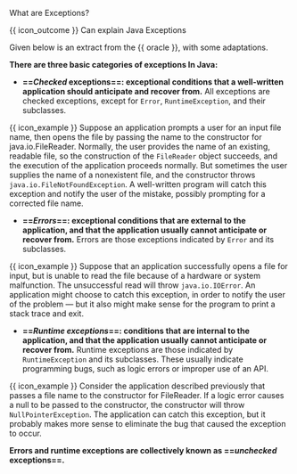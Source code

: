<span id="title">What are Exceptions?</span>

<span id="prereqs"></span>

<span id="outcomes">{{ icon_outcome }} Can explain Java Exceptions</span>

<div id="body">

Given below is an extract from the {{ oracle }}, with some adaptations.

<div class="indented">

**There are three basic categories of exceptions In Java:**

* **==_Checked_ exceptions==: exceptional conditions that a well-written application should anticipate and recover from.** All exceptions are checked exceptions, except for `Error`, `RuntimeException`, and their subclasses.

<div class="indented-level2">
<box>

{{ icon_example }} Suppose an application prompts a user for an input file name, then opens the file by passing the name to the constructor for java.io.FileReader. Normally, the user provides the name of an existing, readable file, so the construction of the `FileReader` object succeeds, and the execution of the application proceeds normally. But sometimes the user supplies the name of a nonexistent file, and the constructor throws `java.io.FileNotFoundException`. A well-written program will catch this exception and notify the user of the mistake, possibly prompting for a corrected file name.

</box>
</div>
<p/>

* **==_Errors_==: exceptional conditions that are external to the application, and that the application usually cannot anticipate or recover from.** Errors are those exceptions indicated by `Error` and its subclasses.

<div class="indented-level2">
<box>

{{ icon_example }} Suppose that an application successfully opens a file for input, but is unable to read the file because of a hardware or system malfunction. The unsuccessful read will throw `java.io.IOError`. An application might choose to catch this exception, in order to notify the user of the problem — but it also might make sense for the program to print a stack trace and exit.

</box>
</div>
<p/>

* **==_Runtime exceptions_==: conditions that are internal to the application, and that the application usually cannot anticipate or recover from.** Runtime exceptions are those indicated by `RuntimeException` and its subclasses. These usually indicate programming bugs, such as logic errors or improper use of an API.

<div class="indented-level2">
<box>

{{ icon_example }} Consider the application described previously that passes a file name to the constructor for FileReader. If a logic error causes a null to be passed to the constructor, the constructor will throw `NullPointerException`. The application can catch this exception, but it probably makes more sense to eliminate the bug that caused the exception to occur.

</box>
</div>
<p/>

**Errors and runtime exceptions are collectively known as ==_unchecked_ exceptions==.**

</div>

</div>

<div id="extras">
</div>